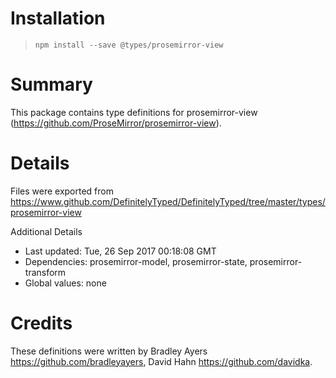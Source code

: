 # Installation
> `npm install --save @types/prosemirror-view`

# Summary
This package contains type definitions for prosemirror-view (https://github.com/ProseMirror/prosemirror-view).

# Details
Files were exported from https://www.github.com/DefinitelyTyped/DefinitelyTyped/tree/master/types/prosemirror-view

Additional Details
 * Last updated: Tue, 26 Sep 2017 00:18:08 GMT
 * Dependencies: prosemirror-model, prosemirror-state, prosemirror-transform
 * Global values: none

# Credits
These definitions were written by Bradley Ayers <https://github.com/bradleyayers>, David Hahn <https://github.com/davidka>.
